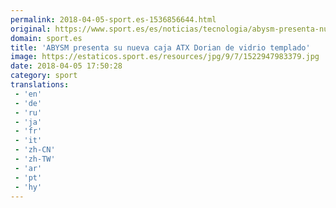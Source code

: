 ```yaml
---
permalink: 2018-04-05-sport.es-1536856644.html
original: https://www.sport.es/es/noticias/tecnologia/abysm-presenta-nueva-caja-atx-vidrio-templado-dorian-6737006?utm_source=rss-noticias&utm_medium=feed&utm_campaign=tecnologia
domain: sport.es
title: 'ABYSM presenta su nueva caja ATX Dorian de vidrio templado'
image: https://estaticos.sport.es/resources/jpg/9/7/1522947983379.jpg
date: 2018-04-05 17:50:28
category: sport
translations: 
 - 'en'
 - 'de'
 - 'ru'
 - 'ja'
 - 'fr'
 - 'it'
 - 'zh-CN'
 - 'zh-TW'
 - 'ar'
 - 'pt'
 - 'hy'
---
```


